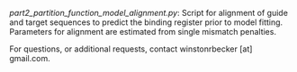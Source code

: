 _part2_partition_function_model_alignment.py_: Script for alignment of guide and target sequences to predict the binding register prior to model fitting. Parameters for alignment are estimated from single mismatch penalties. 


For questions, or additional requests, contact winstonrbecker [at] gmail.com.
